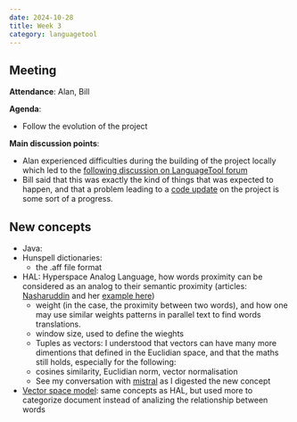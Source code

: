 ```yaml
---
date: 2024-10-28
title: Week 3
category: languagetool
---
```

## Meeting

**Attendance**: Alan, Bill

**Agenda**:
  - Follow the evolution of the project

**Main discussion points**:
  - Alan experienced difficulties during the building of the project locally which led to the [following discussion on LanguageTool forum](https://forum.languagetool.org/t/cy-getting-started-for-welsh/10596/7)
  - Bill said that this was exactly the kind of things that was expected to happen, and that a problem leading to a [code update](https://github.com/languagetool-org/languagetool/commit/42f2c0e8428bb39a95f1d9369b5e9716631bb76a) on the project is some sort of a progress.

## New concepts
- Java:
- Hunspell dictionaries:
	- the .aff file format
- HAL: Hyperspace Analog Language, how words proximity can be considered as an analog to their semantic proximity (articles: [Nasharuddin](https://researchinbox.wordpress.com/2010/03/22/introduction-to-hyperspace-analogue-to-language-hal/) and her [example here](https://researchinbox.wordpress.com/2012/10/09/hal-example/))
	- weight (in the case, the proximity between two words), and how one may use similar weights patterns in parallel text to find words translations.
	- window size, used to define the wieghts
	- Tuples as vectors: I understood that vectors can have many more dimentions that defined in the Euclidian space, and that the maths still holds, especially for the following:
	- cosines similarity, Euclidian norm, vector normalisation 
	- See my conversation with [mistral](https://chat.mistral.ai/chat/43cc0557-f51f-4849-a542-ee5acebcfd71) as I digested the new concept
- [Vector space model](https://en.wikipedia.org/wiki/Vector_space_model): same concepts as HAL, but used more to categorize document instead of analizing the relationship between words